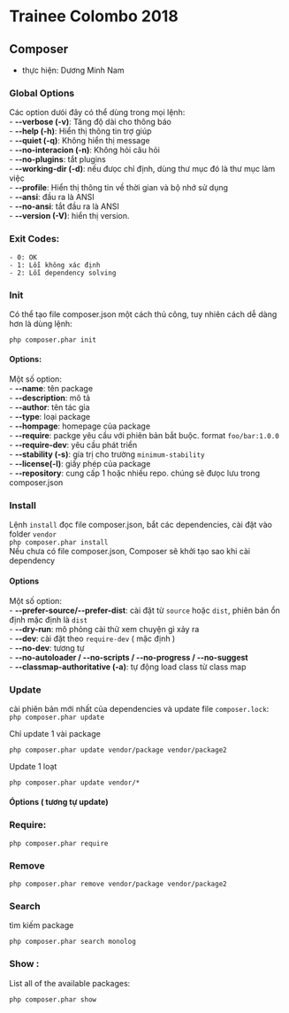 # Trainee Colombo 2018
## Composer 
- thực hiện: Dương Minh Nam 
### Global Options  
Các option dưói đây có thể dùng trong mọi lệnh:  
    - **--verbose (-v)**: Tăng độ dài cho thông báo  
    - **--help (-h)**: Hiển thị thông tin trợ giúp  
    - **--quiet (-q)**: Không hiển thị message  
    - **--no-interacion (-n)**: Không hỏi câu hỏi  
    - **--no-plugins**: tắt plugins  
    - **--working-dir (-d)**: nếu đưọc chỉ định, dùng thư mục đó là thư mục làm việc  
    - **--profile**: Hiển thị thông tin về thời gian và bộ nhớ sử dụng   
    - **--ansi**: đầu ra là ANSI  
    - **--no-ansi**: tắt đầu ra là ANSI  
    - **--version (-V)**: hiển thị version.  
### Exit Codes:
    - 0: OK
    - 1: Lỗi không xác định
    - 2: Lỗi dependency solving
### Init  
Có thể tạo file composer.json một cách thủ công, tuy nhiên cách dễ dàng hơn là dùng lệnh: 
```
php composer.phar init
```
#### Options:
Một số option:  
    - **--name**: tên package  
    - **--description**: mô tả  
    - **--author**: tên tác gỉa  
    - **--type**: loại package  
    - **--hompage**:  homepage của package  
    - **--require**: packge yêu cầu với phiên bản bắt buộc. format `foo/bar:1.0.0`  
    - **--require-dev**: yêu cầu phát triển  
    - **--stability (-s)**: gía trị cho trường `minimum-stability`  
    - **--license(-l)**: giấy phép của package  
    - **--repository**: cung cấp 1 hoặc nhiều repo. chúng sẽ đưọc lưu trong composer.json  
### Install 
Lệnh `install` đọc file composer.json, bắt các dependencies, cài đặt vào folder `vendor`  
```php composer.phar install```  
Nếu chưa có file composer.json, Composer sẽ khởi tạo sao khi cài dependency
#### Options
Một số option:  
    - **--prefer-source/--prefer-dist**: cài đặt từ `source` hoặc `dist`, phiên bản ổn định mặc định là `dist`  
    - **--dry-run**: mô phỏng cài thử xem chuyện gì xảy ra  
    - **--dev**: cài đặt theo `require-dev` ( mặc định )  
    - **--no-dev**: tương tự  
    - **--no-autoloader / --no-scripts / --no-progress / --no-suggest**  
    - **--classmap-authoritative (-a)**: tự động load class từ class map  
### Update
cài phiên bản mới nhất của dependencies và update file `composer.lock`:  
```php composer.phar update```

Chỉ update 1 vài package  
```
php composer.phar update vendor/package vendor/package2
```

Update 1 loạt  
```
php composer.phar update vendor/*
```
#### Óptions ( tương tự update)  

### Require:  

```
php composer.phar require
```

### Remove
```
php composer.phar remove vendor/package vendor/package2
```

### Search  
tìm kiếm package
```
php composer.phar search monolog
```

### Show : 
List all of the available packages:  
```
php composer.phar show
```

